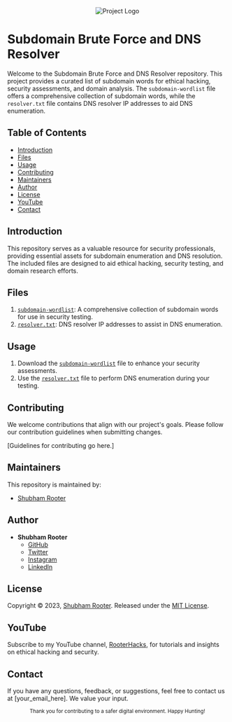 <div align="center">
  <img src="your_logo_here.png" alt="Project Logo">
</div>

# Subdomain Brute Force and DNS Resolver

Welcome to the Subdomain Brute Force and DNS Resolver repository. This project provides a curated list of subdomain words for ethical hacking, security assessments, and domain analysis. The `subdomain-wordlist` file offers a comprehensive collection of subdomain words, while the `resolver.txt` file contains DNS resolver IP addresses to aid DNS enumeration.

## Table of Contents

- [Introduction](#introduction)
- [Files](#files)
- [Usage](#usage)
- [Contributing](#contributing)
- [Maintainers](#maintainers)
- [Author](#author)
- [License](#license)
- [YouTube](#youtube)
- [Contact](#contact)

## Introduction

This repository serves as a valuable resource for security professionals, providing essential assets for subdomain enumeration and DNS resolution. The included files are designed to aid ethical hacking, security testing, and domain research efforts.

## Files

1. [`subdomain-wordlist`](https://github.com/shubham-rooter/SubdomainBruteForceWordlist/blob/main/Subdomain-wordlist): A comprehensive collection of subdomain words for use in security testing.
2. [`resolver.txt`](https://github.com/shubham-rooter/SubdomainBruteForceWordlist/blob/main/resolvers.txt): DNS resolver IP addresses to assist in DNS enumeration.

## Usage

1. Download the [`subdomain-wordlist`](https://drive.google.com/file/d/16KLYFTijq0Lemq4ZhibGl1leeN0AXjhA/view?usp=sharing) file to enhance your security assessments.
2. Use the [`resolver.txt`](https://github.com/shubham-rooter/SubdomainBruteForceWordlist/blob/main/resolvers.txt) file to perform DNS enumeration during your testing.

## Contributing

We welcome contributions that align with our project's goals. Please follow our contribution guidelines when submitting changes.

[Guidelines for contributing go here.]

## Maintainers

This repository is maintained by:

- [Shubham Rooter](https://github.com/shubham-rooter)

## Author

- **Shubham Rooter**
  - [GitHub](https://www.github.com/shubham-rooter)
  - [Twitter](https://www.twitter.com/shubhamtiwari_r)
  - [Instagram](https://www.instagram.com/shubham_rooter)
  - [LinkedIn](https://www.linkedin.com/in/shubham-tiwari09/)

## License

Copyright © 2023, [Shubham Rooter](https://github.com/Shubham-Rooter).
Released under the [MIT License](LICENSE).

## YouTube

Subscribe to my YouTube channel, [RooterHacks](https://www.youtube.com/@RooterHacks), for tutorials and insights on ethical hacking and security.

## Contact

If you have any questions, feedback, or suggestions, feel free to contact us at [your_email_here]. We value your input.

<div align="center">
  <sub>Thank you for contributing to a safer digital environment. Happy Hunting!</sub>
</div>
